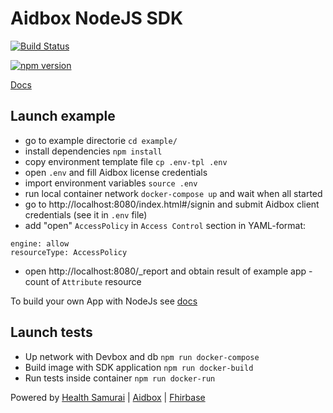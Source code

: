 # Aidbox NodeJS SDK

[![Build Status](https://travis-ci.org/Aidbox/aidbox-node-sdk.svg?branch=master)](https://travis-ci.org/Aidbox/aidbox-node-sdk)

[![npm version](https://badge.fury.io/js/aidbox.svg)](https://badge.fury.io/js/aidbox)

[Docs](https://docs.aidbox.app/aidbox-sdk/aidbox-apps)

## Launch example
* go to example directorie  ```cd example/```
* install dependencies ```npm install```
* copy environment  template file ```cp .env-tpl .env```
* open ```.env``` and fill Aidbox license credentials
* import environment variables ```source .env```
* run local container network ```docker-compose up``` and wait when all started
* go to http://localhost:8080/index.html#/signin and submit Aidbox client credentials (see it in ```.env``` file)
* add "open" ```AccessPolicy``` in ```Access Control``` section in YAML-format: 
```
engine: allow
resourceType: AccessPolicy
```
* open http://localhost:8080/_report and obtain result of example app - count of ```Attribute``` resource

To build your own App with NodeJs see [docs](https://docs.aidbox.app/aidbox-sdk/nodejs)

## Launch tests

* Up network with Devbox and db ```npm run docker-compose```
* Build image with SDK application ```npm run docker-build```
* Run tests inside container ```npm run docker-run```


Powered by [Health Samurai](http://www.health-samurai.io) | [Aidbox](http://www.health-samurai.io/aidbox) | [Fhirbase](http://www.health-samurai.io/fhirbase)
